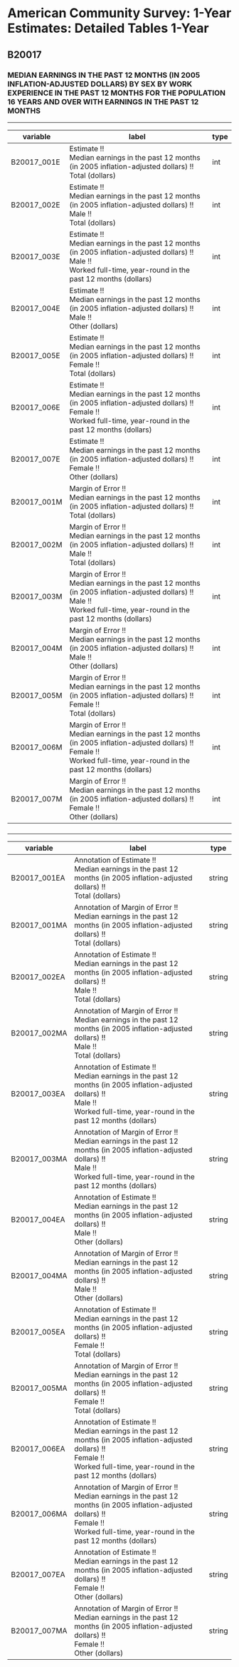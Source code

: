 # American Community Survey: 1-Year Estimates: Detailed Tables 1-Year

## B20017

### MEDIAN EARNINGS IN THE PAST 12 MONTHS (IN 2005 INFLATION-ADJUSTED DOLLARS) BY SEX BY WORK EXPERIENCE IN THE PAST 12 MONTHS FOR THE POPULATION 16 YEARS AND OVER WITH EARNINGS IN THE PAST 12 MONTHS

___

| variable | label | type |
| ----- | ----- | ----- |
| B20017_001E | Estimate !!<br>Median earnings in the past 12 months (in 2005 inflation-adjusted dollars) !!<br>Total (dollars) | int |
| B20017_002E | Estimate !!<br>Median earnings in the past 12 months (in 2005 inflation-adjusted dollars) !!<br>Male !!<br>Total (dollars) | int |
| B20017_003E | Estimate !!<br>Median earnings in the past 12 months (in 2005 inflation-adjusted dollars) !!<br>Male !!<br>Worked full-time, year-round in the past 12 months (dollars) | int |
| B20017_004E | Estimate !!<br>Median earnings in the past 12 months (in 2005 inflation-adjusted dollars) !!<br>Male !!<br>Other (dollars) | int |
| B20017_005E | Estimate !!<br>Median earnings in the past 12 months (in 2005 inflation-adjusted dollars) !!<br>Female !!<br>Total (dollars) | int |
| B20017_006E | Estimate !!<br>Median earnings in the past 12 months (in 2005 inflation-adjusted dollars) !!<br>Female !!<br>Worked full-time, year-round in the past 12 months (dollars) | int |
| B20017_007E | Estimate !!<br>Median earnings in the past 12 months (in 2005 inflation-adjusted dollars) !!<br>Female !!<br>Other (dollars) | int |
| B20017_001M | Margin of Error !!<br>Median earnings in the past 12 months (in 2005 inflation-adjusted dollars) !!<br>Total (dollars) | int |
| B20017_002M | Margin of Error !!<br>Median earnings in the past 12 months (in 2005 inflation-adjusted dollars) !!<br>Male !!<br>Total (dollars) | int |
| B20017_003M | Margin of Error !!<br>Median earnings in the past 12 months (in 2005 inflation-adjusted dollars) !!<br>Male !!<br>Worked full-time, year-round in the past 12 months (dollars) | int |
| B20017_004M | Margin of Error !!<br>Median earnings in the past 12 months (in 2005 inflation-adjusted dollars) !!<br>Male !!<br>Other (dollars) | int |
| B20017_005M | Margin of Error !!<br>Median earnings in the past 12 months (in 2005 inflation-adjusted dollars) !!<br>Female !!<br>Total (dollars) | int |
| B20017_006M | Margin of Error !!<br>Median earnings in the past 12 months (in 2005 inflation-adjusted dollars) !!<br>Female !!<br>Worked full-time, year-round in the past 12 months (dollars) | int |
| B20017_007M | Margin of Error !!<br>Median earnings in the past 12 months (in 2005 inflation-adjusted dollars) !!<br>Female !!<br>Other (dollars) | int |
### 

___

| variable | label | type |
| ----- | ----- | ----- |
| B20017_001EA | Annotation of Estimate !!<br>Median earnings in the past 12 months (in 2005 inflation-adjusted dollars) !!<br>Total (dollars) | string |
| B20017_001MA | Annotation of Margin of Error !!<br>Median earnings in the past 12 months (in 2005 inflation-adjusted dollars) !!<br>Total (dollars) | string |
| B20017_002EA | Annotation of Estimate !!<br>Median earnings in the past 12 months (in 2005 inflation-adjusted dollars) !!<br>Male !!<br>Total (dollars) | string |
| B20017_002MA | Annotation of Margin of Error !!<br>Median earnings in the past 12 months (in 2005 inflation-adjusted dollars) !!<br>Male !!<br>Total (dollars) | string |
| B20017_003EA | Annotation of Estimate !!<br>Median earnings in the past 12 months (in 2005 inflation-adjusted dollars) !!<br>Male !!<br>Worked full-time, year-round in the past 12 months (dollars) | string |
| B20017_003MA | Annotation of Margin of Error !!<br>Median earnings in the past 12 months (in 2005 inflation-adjusted dollars) !!<br>Male !!<br>Worked full-time, year-round in the past 12 months (dollars) | string |
| B20017_004EA | Annotation of Estimate !!<br>Median earnings in the past 12 months (in 2005 inflation-adjusted dollars) !!<br>Male !!<br>Other (dollars) | string |
| B20017_004MA | Annotation of Margin of Error !!<br>Median earnings in the past 12 months (in 2005 inflation-adjusted dollars) !!<br>Male !!<br>Other (dollars) | string |
| B20017_005EA | Annotation of Estimate !!<br>Median earnings in the past 12 months (in 2005 inflation-adjusted dollars) !!<br>Female !!<br>Total (dollars) | string |
| B20017_005MA | Annotation of Margin of Error !!<br>Median earnings in the past 12 months (in 2005 inflation-adjusted dollars) !!<br>Female !!<br>Total (dollars) | string |
| B20017_006EA | Annotation of Estimate !!<br>Median earnings in the past 12 months (in 2005 inflation-adjusted dollars) !!<br>Female !!<br>Worked full-time, year-round in the past 12 months (dollars) | string |
| B20017_006MA | Annotation of Margin of Error !!<br>Median earnings in the past 12 months (in 2005 inflation-adjusted dollars) !!<br>Female !!<br>Worked full-time, year-round in the past 12 months (dollars) | string |
| B20017_007EA | Annotation of Estimate !!<br>Median earnings in the past 12 months (in 2005 inflation-adjusted dollars) !!<br>Female !!<br>Other (dollars) | string |
| B20017_007MA | Annotation of Margin of Error !!<br>Median earnings in the past 12 months (in 2005 inflation-adjusted dollars) !!<br>Female !!<br>Other (dollars) | string |

